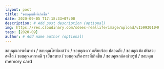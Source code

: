 ```yaml
---
layout: post
title: "ขอบคุณสิ่งที่เกิดขึ้น"
date: 2020-09-05 T17:18:33+07:00
description: # Add post description (optional)
img: https://res.cloudinary.com/sdees-reallife/image/upload/v1599301040/2013-02-03_10-48-12_502_Thalang.jpg # Add image post (optional)
tags: [2020-09]
author: # Add name author (optional)
---
```

ขอบคุณการเดินทาง / ขอบคุณไฟส่องสว่าง / ขอบคุณความเรียบร้อย ปลอดภัย / ขอบคุณท้องฟ้าสวยสดใส / ขอบคุณอากาศดี ๆ เย็นสบาย / ขอบคุณเรื่องราวที่เกิดขึ้น / ขอบคุณกล้องถ่ายรูป / ขอบคุณ memory card

<i class="fa fa-child" style="color:plum"></i>
